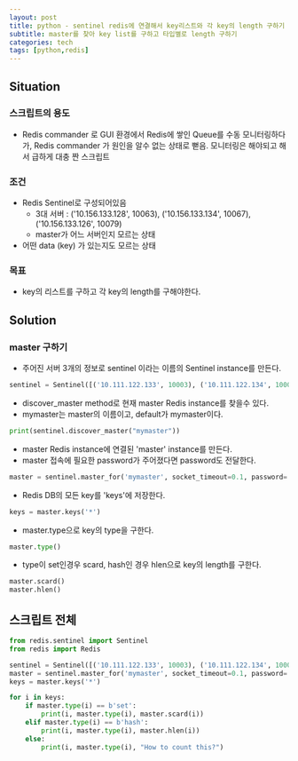 ```yaml
---
layout: post
title: python - sentinel redis에 연결해서 key리스트와 각 key의 length 구하기
subtitle: master를 찾아 key list를 구하고 타입별로 length 구하기
categories: tech
tags: [python,redis]
---
```


## Situation

### 스크립트의 용도
- Redis commander 로 GUI 환경에서 Redis에 쌓인 Queue를 수동 모니터링하다가, Redis commander 가 원인을 알수 없는 상태로 뻗음. 모니터링은 해야되고 해서 급하게 대충 짠 스크립트

### 조건
- Redis Sentinel로 구성되어있음
	- 3대 서버 : ('10.156.133.128', 10063), ('10.156.133.134', 10067), ('10.156.133.126', 10079)
	- master가 어느 서버인지 모르는 상태
- 어떤 data (key) 가 있는지도 모르는 상태

### 목표
- key의 리스트를 구하고 각 key의 length를 구해야한다.

## Solution

### master 구하기

- 주어진 서버 3개의 정보로 sentinel 이라는 이름의 Sentinel instance를 만든다.
```python
sentinel = Sentinel([('10.111.122.133', 10003), ('10.111.122.134', 10004), ('10.111.122.135', 10005)], socket_timeout=0.1)
```

- discover_master method로 현재 master Redis instance를 찾을수 있다.
- mymaster는 master의 이름이고, default가 mymaster이다.
```python
print(sentinel.discover_master("mymaster"))
```

- master Redis instance에 연결된 'master' instance를 만든다.
- master 접속에 필요한 password가 주어졌다면 password도 전달한다.
```python
master = sentinel.master_for('mymaster', socket_timeout=0.1, password='yourpassword')
```


- Redis DB의 모든 key를 'keys'에 저장한다.
```python
keys = master.keys('*')
```

- master.type으로 key의 type을 구한다.
```python
master.type()
```

- type이 set인경우 scard, hash인 경우 hlen으로 key의 length를 구한다.
```python
master.scard()
master.hlen()
```

## 스크립트 전체
```python
from redis.sentinel import Sentinel
from redis import Redis

sentinel = Sentinel([('10.111.122.133', 10003), ('10.111.122.134', 10004), ('10.111.122.135', 10005)], socket_timeout=0.1)
master = sentinel.master_for('mymaster', socket_timeout=0.1, password='yourpassword')
keys = master.keys('*')

for i in keys:
	if master.type(i) == b'set':
		print(i, master.type(i), master.scard(i))
	elif master.type(i) == b'hash':
		print(i, master.type(i), master.hlen(i))
	else:
		print(i, master.type(i), "How to count this?")
```


